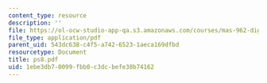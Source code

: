 ```yaml
---
content_type: resource
description: ''
file: https://ol-ocw-studio-app-qa.s3.amazonaws.com/courses/mas-962-digital-typography-fall-1997/1ebe3db70099fbb0c3dcbefe38b74162_ps8.pdf
file_type: application/pdf
parent_uid: 543dc638-c4f5-a742-6523-1aeca169dfbd
resourcetype: Document
title: ps8.pdf
uid: 1ebe3db7-0099-fbb0-c3dc-befe38b74162
---
```

